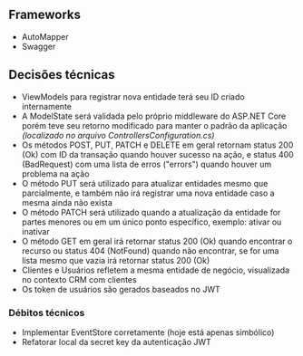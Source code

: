 
## Frameworks
- AutoMapper
- Swagger

## Decisões técnicas
- ViewModels para registrar nova entidade terá seu ID criado internamente
- A ModelState será validada pelo próprio middleware do ASP.NET Core porém teve seu retorno modificado para manter o padrão da aplicação *(localizado no arquivo ControllersConfiguration.cs)*
- Os métodos POST, PUT, PATCH e DELETE em geral retornam status 200 (Ok) com ID da transação quando houver sucesso na ação, e status 400 (BadRequest) com uma lista de erros ("errors") quando houver um problema na ação
- O método PUT será utilizado para atualizar entidades mesmo que parcialmente, e também não irá registrar uma nova entidade caso a mesma ainda não exista
- O método PATCH será utilizado quando a atualização da entidade for partes menores ou em um único ponto específico, exemplo: ativar ou inativar
- O método GET em geral irá retornar status 200 (Ok) quando encontrar o recurso ou status 404 (NotFound) quando não encontrar, se for uma lista mesmo que vazia irá retornar status 200 (Ok)
- Clientes e Usuários refletem a mesma entidade de negócio, visualizada no contexto CRM com clientes
- Os token de usuários são gerados baseados no JWT

### Débitos técnicos
- Implementar EventStore corretamente (hoje está apenas simbólico)
- Refatorar local da secret key da autenticação JWT